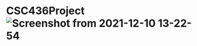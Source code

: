 # CSC436Project![Screenshot from 2021-12-10 13-22-54](https://user-images.githubusercontent.com/79820503/145623058-326570fd-3a20-4fa7-b2ce-82e556df5f8a.png)
